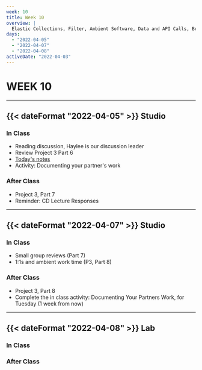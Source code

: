 ```yaml
---
week: 10
title: Week 10
overview: |
  Elastic Collections, Filter, Ambient Software, Data and API Calls, Brian Eno
days:
  - "2022-04-05"
  - "2022-04-07"
  - "2022-04-08"
activeDate: "2022-04-03"
---
```

# WEEK 10

---

## {{< dateFormat "2022-04-05" >}} Studio

### In Class
* Reading discussion, Haylee is our discussion leader
* Review Project 3 Part 6
* [Today's notes](https://docs.google.com/document/d/1nBgfuAKaWbY7qqJazsJOcHFaQrdiPByWpW_zsow1BRI/preview)
* Activity: Documenting your partner's work

### After Class
* Project 3, Part 7
* Reminder: CD Lecture Responses

---

## {{< dateFormat "2022-04-07" >}} Studio

### In Class
* Small group reviews (Part 7)
* 1:1s and ambient work time (P3, Part 8)

### After Class
* Project 3, Part 8
* Complete the in class activity: Documenting Your Partners Work, for Tuesday (1 week from now)

---

## {{< dateFormat "2022-04-08" >}} Lab

### In Class

### After Class
